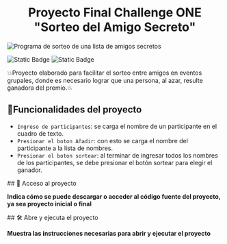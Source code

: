 <h1 align="center"> Proyecto Final Challenge ONE "Sorteo del Amigo Secreto" </h1>

![Programa de sorteo de una lista de amigos secretos](https://github.com/user-attachments/assets/f1dd7423-918b-4d95-b2b6-952213603699)

![Static Badge](https://img.shields.io/badge/proyecto-amigo%20secreto-brightgreen?style=flat-square&labelColor=blue&color=yellow) ![Static Badge](https://img.shields.io/badge/status-completado-brightgreen?style=flat-square&labelColor=green&color=red)


:boom:Proyecto elaborado para facilitar el sorteo entre amigos en eventos grupales, donde es necesario lograr que una persona, al azar, resulte ganadora del premio.:boom:

## :wrench:Funcionalidades del proyecto
-  `Ingreso de participantes`: se carga el nombre de un participante en el cuadro de texto.
-  `Presionar el boton Añadir`: con esto se carga el nombre del participante a la lista de nombres.
-  `Presionar el boton sortear`: al terminar de ingresar todos los nombres de los participantes, se debe presionar el botón sortear para elegir el ganador.

\## 📁 Acceso al proyecto

**Indica cómo se puede descargar o acceder al código fuente del proyecto, ya sea proyecto inicial o final**

\## 🛠️ Abre y ejecuta el proyecto

**Muestra las instrucciones necesarias para abrir y ejecutar el proyecto**
